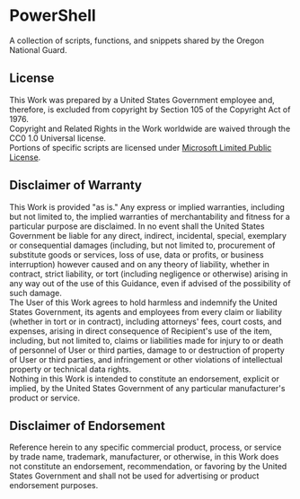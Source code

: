 # PowerShell  
A collection of scripts, functions, and snippets shared by the Oregon National Guard.  
## License  
This Work was prepared by a United States Government employee and, therefore, is excluded from copyright by Section 105 of the Copyright Act of 1976.  
Copyright and Related Rights in the Work worldwide are waived through the CC0 1.0 Universal license.  
Portions of specific scripts are licensed under [Microsoft Limited Public License](http://msdn.microsoft.com/en-us/cc300389.aspx).  
## Disclaimer of Warranty  
This Work is provided "as is." Any express or implied warranties, including but not limited to, the implied warranties of merchantability and fitness for a particular purpose are disclaimed. In no event shall the United States Government be liable for any direct, indirect, incidental, special, exemplary or consequential damages (including, but not limited to, procurement of substitute goods or services, loss of use, data or profits, or business interruption) however caused and on any theory of liability, whether in contract, strict liability, or tort (including negligence or otherwise) arising in any way out of the use of this Guidance, even if advised of the possibility of such damage.  
The User of this Work agrees to hold harmless and indemnify the United States Government, its agents and employees from every claim or liability (whether in tort or in contract), including attorneys' fees, court costs, and expenses, arising in direct consequence of Recipient's use of the item, including, but not limited to, claims or liabilities made for injury to or death of personnel of User or third parties, damage to or destruction of property of User or third parties, and infringement or other violations of intellectual property or technical data rights.  
Nothing in this Work is intended to constitute an endorsement, explicit or implied, by the United States Government of any particular manufacturer's product or service.  
## Disclaimer of Endorsement  
Reference herein to any specific commercial product, process, or service by trade name, trademark, manufacturer, or otherwise, in this Work does not constitute an endorsement, recommendation, or favoring by the United States Government and shall not be used for advertising or product endorsement purposes.  